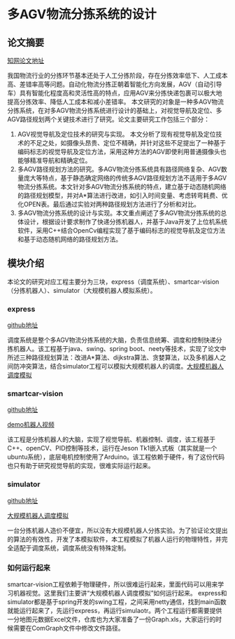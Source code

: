 # 多AGV物流分拣系统的设计
## 论文摘要
[知网论文地址](https://kns.cnki.net/KCMS/detail/detail.aspx?dbcode=CMFD&dbname=CMFD201802&filename=1018872311.nh&v=MTg3MTR6Z1Vyek9WRjI2RnJ1L0hOTE5ycEViUElSOGVYMUx1eFlTN0RoMVQzcVRyV00xRnJDVVI3cWZadWR0Rnk= "知网论文地址")

我国物流行业的分拣环节基本还处于人工分拣阶段，存在分拣效率低下、人工成本高、差错率高等问题。自动化物流分拣正朝着智能化方向发展，AGV（自动引导车）具有智能化程度高和灵活性高的特点，应用AGV来分拣快递包裹可以极大地提高分拣效率、降低人工成本和减小差错率。	本文研究的对象是一种多AGV物流分拣系统，在对多AGV物流分拣系统进行设计的基础上，对视觉导航及定位、多AGV路径规划两个关键技术进行了研究。论文主要研究工作包括三个部分：

1. AGV视觉导航及定位技术的研究与实现。	本文分析了现有视觉导航及定位技术的不足之处，如摄像头昂贵、定位不精确，并针对这些不足提出了一种基于编码标志的视觉导航及定位方法，采用这种方法的AGV即使利用普通摄像头也能够精准导航和精确定位。
2. 多AGV路径规划方法的研究。多AGV物流分拣系统具有路径网络复杂、AGV数量庞大等特点，基于静态确定网络的传统多AGV路径规划方法不适用于多AGV物流分拣系统。本文针对多AGV物流分拣系统的特点，建立基于动态随机网络的路径规划模型，并对A*算法进行改进，如引入时间变量、考虑转弯耗费、优化OPEN表。最后通过实验对两种路径规划方法进行了分析和对比。
3. 多AGV物流分拣系统的设计与实现。本文重点阐述了多AGV物流分拣系统的总体设计，根据设计要求制作了快递分拣机器人，并基于Java开发了上位机系统软件，采用C++结合OpenCv编程实现了基于编码标志的视觉导航及定位方法和基于动态随机网络的路径规划方法。

## 模块介绍
本论文的研究对应工程主要分为三块，express（调度系统）、smartcar-vision（分拣机器人）、simulator（大规模机器人模拟系统）。
### express 
[github地址](https://github.com/xxxtai/express "github地址")

调度系统是整个多AGV物流分拣系统的大脑，负责信息统筹、调度和控制快递分拣机器人。该工程基于java、swing、spring boot、neety等技术，实现了论文中所述三种路径规划算法：改进A*算法、dijkstra算法、贪婪算法，以及多机器人之间防冲突算法，结合simulator工程可以模拟大规模机器人的调度。[大规模机器人调度模拟](https://v.qq.com/x/page/c3050fw4ria.html)


### smartcar-vision
[github地址](https://github.com/xxxtai/smartcar-vision "github地址")

[demo机器人视频](https://v.qq.com/x/page/v30506h0k6r.html "demo机器人视频")

该工程是分拣机器人的大脑，实现了视觉导航、机器控制、调度，该工程基于C++、openCV、PID控制等技术，运行在Jeson Tk1嵌入式板（其实就是一个ubuntu系统），底层电机控制使用了Arduino。该工程依赖于硬件，有了这份代码也只有助于研究视觉导航的实现，很难实际运行起来。

### simulator
[github地址](https://github.com/xxxtai/simulator "github地址")

[大规模机器人调度模拟](https://v.qq.com/x/page/c3050fw4ria.html)

一台分拣机器人造价不便宜，所以没有大规模机器人分拣实验。为了验证论文提出的算法的有效性，开发了本模拟软件，本工程模拟了机器人运行的物理特性，并完全适配于调度系统，调度系统没有特殊定制。

### 如何运行起来
smartcar-vision工程依赖于物理硬件，所以很难运行起来，里面代码可以用来学习机器视觉。这里我们主要讲“大规模机器人调度模拟”如何运行起来。
express和simulator都是基于spring开发的swing工程，之间采用netty通信，找到main函数就能运行起来了，先运行express，再运行simulaotr。两个工程运行都需要提供一分地图元数据Excel文件，仓库也为大家准备了一份Graph.xls，大家运行的时候需要在ComGraph文件中修改文件路径。




